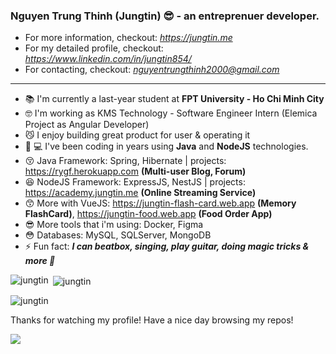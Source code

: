 ### Nguyen Trung Thinh (Jungtin) 😎 - an entreprenuer developer.

- For more information, checkout: *https://jungtin.me*
- For my detailed profile, checkout: *https://www.linkedin.com/in/jungtin854/*
- For contacting, checkout: *nguyentrungthinh2000@gmail.com*

--------

- 📚  I'm currently a last-year student at **FPT University - Ho Chi Minh City**
- 🤓  I'm working as KMS Technology - Software Engineer Intern (Elemica Project as Angular Developer)
- 😼  I enjoy building great product for user & operating it
- 👨‍ 💻 I've been coding in years using **Java** and **NodeJS** technologies.
- 😚  Java Framework: Spring, Hibernate | projects: https://rygf.herokuapp.com **(Multi-user Blog, Forum)**
- 😆  NodeJS Framework: ExpressJS, NestJS | projects: https://academy.jungtin.me **(Online Streaming Service)**
- 😙  More with VueJS: https://jungtin-flash-card.web.app **(Memory FlashCard)**, https://jungtin-food.web.app **(Food Order App)**
- 😎  More tools that i'm using: Docker, Figma
- 😳  Databases: MySQL, SQLServer, MongoDB
- ⚡  Fun fact: ***I can beatbox, singing, play guitar, doing magic tricks & more 💨***

<p><img align="left" src="https://github-readme-stats.vercel.app/api/top-langs?username=jungtin&show_icons=true&locale=en&layout=compact" alt="jungtin" /></p>

<p>&nbsp;<img align="center" src="https://github-readme-stats.vercel.app/api?username=jungtin&show_icons=true&locale=en" alt="jungtin" /></p>

<p><img align="center" src="https://github-readme-streak-stats.herokuapp.com/?user=jungtin&" alt="jungtin" /></p>

Thanks for watching my profile! Have a nice day browsing my repos!

![](https://komarev.com/ghpvc/?username=jungtin)
